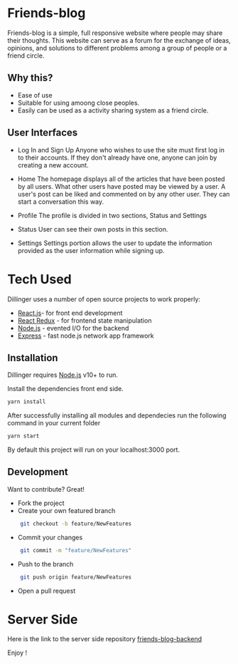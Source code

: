 # Friends-blog

Friends-blog is a simple, full responsive website where people may share their thoughts. This website can serve as a forum for the exchange of ideas, opinions, and solutions to different problems among a group of people or a friend circle.


## Why this?

- Ease of use
- Suitable for using amoong close peoples.
- Easily can be used as a activity sharing system as a friend circle.

## User Interfaces

- Log In and Sign Up
Anyone who wishes to use the site must first log in to their accounts. If they don't already have one, anyone can join by creating a new account.

- Home
The homepage displays all of the articles that have been posted by all users. What other users have posted may be viewed by a user. A user's post can be liked and commented on by any other user. They can start a conversation this way.

- Profile
The profile is divided in two sections, Status and Settings

- Status
User can see their own posts in this section.

- Settings
Settings portion allows the user to update the information provided as the user information while signing up.
# Tech Used

Dillinger uses a number of open source projects to work properly:
- [React.js](https://reactjs.org/)- for front end development
- [React Redux](https://react-redux.js.org/) - for frontend  state manipulation
- [Node.js](http://nodejs.org/) - evented I/O for the backend
- [Express](https://expressjs.com/) - fast node.js network app framework

## Installation

Dillinger requires [Node.js](https://nodejs.org/) v10+ to run.

Install the dependencies front end side.

```sh
yarn install
```
After successfully installing all modules and dependecies run the following command in your current folder
```sh
yarn start
```

By default this project will run on your localhost:3000 port.
## Development

Want to contribute? Great!

- Fork the project
- Create your own featured branch
```sh
    git checkout -b feature/NewFeatures
```
- Commit your changes
```sh
    git commit -m "feature/NewFeatures"
```
- Push to the branch
```sh
    git push origin feature/NewFeatures
```
- Open a pull request

# Server Side

Here is the link to the server side repository
 [friends-blog-backend](https://github.com/MDAmir159/friends-blog-backend)
 
 Enjoy !
